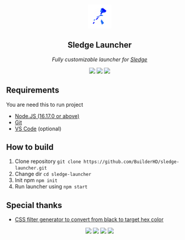 <p align="center"><img src="img/icon.png"></img></p>
<h2 align="center">Sledge Launcher</h2>
<p align="center">
<i>Fully customizable launcher for <a href="https://github.com/44lr/sledge">Sledge</a></i>
<p align="center">
<img src="https://img.shields.io/github/downloads/BuilderHD/sledge-launcher/total?style=flat-square"></img>
<img src="https://img.shields.io/tokei/lines/github/BuilderHD/sledge-launcher?style=flat-square"></img>
<img src="https://img.shields.io/github/last-commit/BuilderHD/sledge-launcher?style=flat-square"></img>
</p>

## Requirements
You are need this to run project
* [Node.JS (16.17.0 or above)](https://nodejs.org/)
* [Git](https://git-scm.com/)
* [VS Code](https://code.visualstudio.com/) (optional)

## How to build
1. Clone repository ``git clone https://github.com/BuilderHD/sledge-launcher.git``
2. Change dir ``cd sledge-launcher``
3. Init npm ``npm init``
4. Run launcher using ``npm start``

## Special thanks
* [CSS filter generator to convert from black to target hex color](https://codepen.io/sosuke/pen/Pjoqqp)

<p align="center">
<a href="https://electronjs.org"><img src="https://github.com/get-icon/geticon/blob/master/icons/html-5.svg" style="width: 35px;"></img></a>
<a href="https://electronjs.org"><img src="https://github.com/get-icon/geticon/blob/master/icons/css-3.svg" style="width: 35px;"></img></a>
<a href="https://electronjs.org"><img src="https://github.com/get-icon/geticon/blob/master/icons/javascript.svg" style="width: 35px;"></img></a>
<a href="https://electronjs.org"><img src="https://github.com/get-icon/geticon/blob/master/icons/electron.svg" style="width: 35px;"></img></a></p>